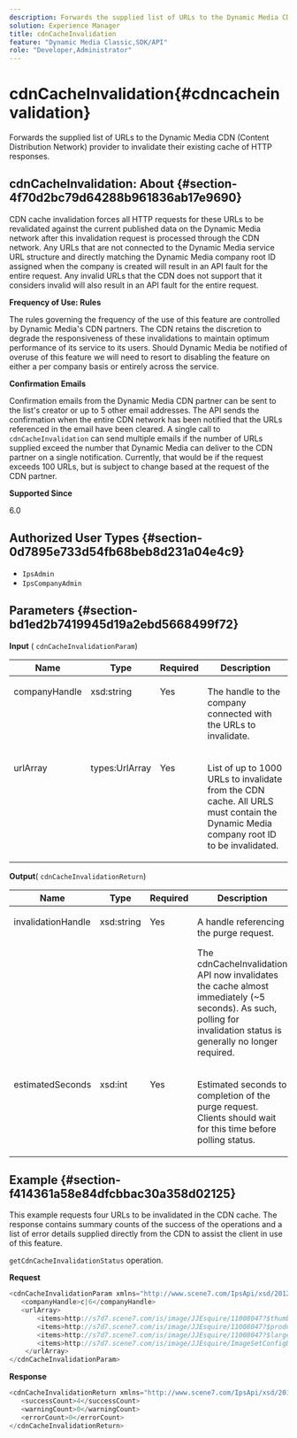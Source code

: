 ```yaml
---
description: Forwards the supplied list of URLs to the Dynamic Media CDN (Content Distribution Network) provider to invalidate their existing cache of HTTP responses.
solution: Experience Manager
title: cdnCacheInvalidation
feature: "Dynamic Media Classic,SDK/API"
role: "Developer,Administrator"
---
```


# cdnCacheInvalidation{#cdncacheinvalidation}

Forwards the supplied list of URLs to the Dynamic Media CDN (Content Distribution Network) provider to invalidate their existing cache of HTTP responses.

## cdnCacheInvalidation: About {#section-4f70d2bc79d64288b961836ab17e9690}

CDN cache invalidation forces all HTTP requests for these URLs to be revalidated against the current published data on the Dynamic Media network after this invalidation request is processed through the CDN network. Any URLs that are not connected to the Dynamic Media service URL structure and directly matching the Dynamic Media company root ID assigned when the company is created will result in an API fault for the entire request. Any invalid URLs that the CDN does not support that it considers invalid will also result in an API fault for the entire request.

**Frequency of Use: Rules**

The rules governing the frequency of the use of this feature are controlled by Dynamic Media's CDN partners. The CDN retains the discretion to degrade the responsiveness of these invalidations to maintain optimum performance of its service to its users. Should Dynamic Media be notified of overuse of this feature we will need to resort to disabling the feature on either a per company basis or entirely across the service.

**Confirmation Emails**

Confirmation emails from the Dynamic Media CDN partner can be sent to the list's creator or up to 5 other email addresses. The API sends the confirmation when the entire CDN network has been notified that the URLs referenced in the email have been cleared. A single call to `cdnCacheInvalidation` can send multiple emails if the number of URLs supplied exceed the number that Dynamic Media can deliver to the CDN partner on a single notification. Currently, that would be if the request exceeds 100 URLs, but is subject to change based at the request of the CDN partner.

**Supported Since**

6.0

## Authorized User Types {#section-0d7895e733d54fb68beb8d231a04e4c9}

* `IpsAdmin` 
* `IpsCompanyAdmin`

## Parameters {#section-bd1ed2b7419945d19a2ebd5668499f72}

**Input** ( `cdnCacheInvalidationParam`)

<table id="table_EDD1875264C846BE951869D528A90D73"> 
 <thead> 
  <tr> 
   <th class="entry"> <b> Name</b> </th> 
   <th class="entry"> <b> Type</b> </th> 
   <th class="entry"> <b> Required</b> </th> 
   <th class="entry"> <b> Description</b> </th> 
  </tr> 
 </thead>
 <tbody> 
  <tr valign="top"> 
   <td> <p> <span class="codeph"> <span class="varname"> companyHandle</span> </span> </p> </td> 
   <td> <p> <span class="codeph"> xsd:string</span> </p> </td> 
   <td> <p> Yes </p> </td> 
   <td> <p> The handle to the company connected with the URLs to invalidate. </p> </td> 
  </tr> 
  <tr valign="top"> 
   <td> <p> <span class="codeph"> <span class="varname"> urlArray</span> </span> </p> </td> 
   <td> <p> <span class="codeph"> types:UrlArray</span> </p> </td> 
   <td> <p> Yes </p> </td> 
   <td> <p> List of up to 1000 URLs to invalidate from the CDN cache. All URLS must contain the Dynamic Media company root ID to be invalidated. </p> </td> 
  </tr> 
 </tbody> 
</table>

**Output**( `cdnCacheInvalidationReturn`)

<table id="table_1D947C1BF8864820AD7BA0CDC0F076F9"> 
 <thead> 
  <tr> 
   <th class="entry"> <b> Name</b> </th> 
   <th class="entry"> <b> Type</b> </th> 
   <th class="entry"> <b> Required</b> </th> 
   <th class="entry"> <b> Description</b> </th> 
  </tr> 
 </thead>
 <tbody> 
  <tr valign="top"> 
   <td colname="col1"> <p><span class="codeph"><span class="varname"> invalidationHandle</span></span> </p> </td> 
   <td colname="col2"> <p><span class="codeph"> xsd:string</span> </p> </td> 
   <td colname="col3"> <p>Yes </p> </td> 
   <td colname="col4"> <p>A handle referencing the purge request. </p> <p>The <span class="codeph"> cdnCacheInvalidation</span> API now invalidates the cache almost immediately (~5 seconds). As such, polling for invalidation status is generally no longer required. </p> 
    <!--<p>The next three paragraphs were added as per CQDOC-13840 With the migration from Akamai v2 API's to fast purge, purging time is now approximately 5 seconds. You are no longer required to poll on the purge URL to find out the status of the purge request.</p>--> 
    <!--<p>The cache invalidation handle used to contained the company ID, the user account type used (small or large), and the purge url. With the release of 2019R1, <codeph>invalidationHandle</codeph> now contains just the company ID and the purge ID. </p>--> 
    <!--<p>Prior to 2019R1, two different Akamai users were being used for each geography (for example, <codeph>cdninvalidatesmallemea</codeph> and <codeph>cdninvalidatelargeemea</codeph>) to invalidate requests, depending on the number of URLs in each request. This functionality was done so that a small request was not blocked because of a large request. Now, with fast purge in 2019R1, the purge is nearly instantaneous, two users are no longer needed, and only one account is used. </p>--> </td> 
  </tr> 
  <tr valign="top"> 
   <td colname="col1"> <p><span class="codeph"><span class="varname"> estimatedSeconds</span></span> </p> </td> 
   <td colname="col2"> <p><span class="codeph"> xsd:int</span> </p> </td> 
   <td colname="col3"> <p>Yes </p> </td> 
   <td colname="col4"> <p>Estimated seconds to completion of the purge request. Clients should wait for this time before polling status. </p> </td> 
  </tr> 
 </tbody> 
</table>

## Example {#section-f414361a58e84dfcbbac30a358d02125}

This example requests four URLs to be invalidated in the CDN cache. The response contains summary counts of the success of the operations and a list of error details supplied directly from the CDN to assist the client in use of this feature.

`getCdnCacheInvalidationStatus` operation.

**Request**

```java
<cdnCacheInvalidationParam xmlns="http://www.scene7.com/IpsApi/xsd/2012-02-14">
   <companyHandle>c|6</companyHandle>
   <urlArray>
       <items>http://s7d7.scene7.com/is/image/JJEsquire/11008047?$thumbnail$</items>
       <items>http://s7d7.scene7.com/is/image/JJEsquire/11008047?$product$</items>
       <items>http://s7d7.scene7.com/is/image/JJEsquire/11008047?$large$</items>
       <items>http://s7d7.scene7.com/is/image/JJEsquire/ImageSetConfigDefaults?req=userdata</items>
    </urlArray>
</cdnCacheInvalidationParam>
```

**Response**

```java
<cdnCacheInvalidationReturn xmlns="http://www.scene7.com/IpsApi/xsd/2012-02-14">
   <successCount>4</successCount>
   <warningCount>0</warningCount>
   <errorCount>0</errorCount>
</cdnCacheInvalidationReturn>
```

